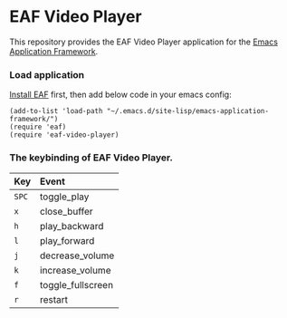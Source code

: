 # EAF Video Player
This repository provides the EAF Video Player application for the [Emacs Application Framework](https://github.com/emacs-eaf/emacs-application-framework).

### Load application
[Install EAF](https://github.com/emacs-eaf/emacs-application-framework#install) first, then add below code in your emacs config:

```Elisp
(add-to-list 'load-path "~/.emacs.d/site-lisp/emacs-application-framework/")
(require 'eaf)
(require 'eaf-video-player)
```

### The keybinding of EAF Video Player.

| Key   | Event   |
| :---- | :------ |
| `SPC` | toggle_play |
| `x` | close_buffer |
| `h` | play_backward |
| `l` | play_forward |
| `j` | decrease_volume |
| `k` | increase_volume |
| `f` | toggle_fullscreen |
| `r` | restart |

